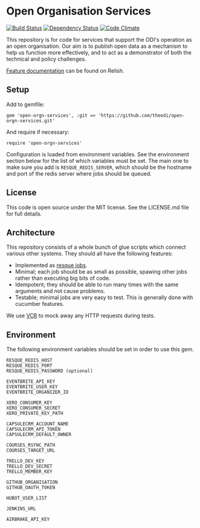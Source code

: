 # Open Organisation Services

[![Build Status](http://jenkins.theodi.org/job/open-orgn-services-master/badge/icon)](http://jenkins.theodi.org/job/open-orgn-services-master/)
[![Dependency Status](https://gemnasium.com/theodi/open-orgn-services.png)](https://gemnasium.com/theodi/open-orgn-services)
[![Code Climate](https://codeclimate.com/github/theodi/open-orgn-services.png)](https://codeclimate.com/github/theodi/open-orgn-services)

This repository is for code for services that support the ODI's operation as an open organisation. Our aim is to publish open data as a mechanism to help us function more effectively, and to act as a demonstrator of both the technical and policy challenges.

[Feature documentation](https://relishapp.com/theodi/open-orgn-services/docs) can be found on Relish.

Setup
-----

Add to gemfile:

    gem 'open-orgn-services', :git => 'https://github.com/theodi/open-orgn-services.git'

And require if necessary:

    require 'open-orgn-services'

Configuration is loaded from environment variables. See the environment section below for the list of which variables must be set. The main one to make sure you add is `RESQUE_REDIS_SERVER`, which should be the hostname and port of the redis server where jobs should be queued.

License
-------

This code is open source under the MIT license. See the LICENSE.md file for 
full details.

Architecture
------------

This repository consists of a whole bunch of glue scripts which connect various other systems. They should all have the following features:

* Implemented as [resque jobs](https://github.com/defunkt/resque#section_Jobs).
* Minimal; each job should be as small as possible, spawing other jobs rather than executing big bits of code.
* Idempotent; they should be able to run many times with the same arguments and not cause problems.
* Testable; minimal jobs are very easy to test. This is generally done with cucumber features.

We use [VCR](https://github.com/vcr/vcr) to mock away any HTTP requests during tests.

Environment
-----------

The following environment variables should be set in order to use this gem.

    RESQUE_REDIS_HOST
    RESQUE_REDIS_PORT
    RESQUE_REDIS_PASSWORD (optional)
    
    EVENTBRITE_API_KEY
    EVENTBRITE_USER_KEY
    EVENTBRITE_ORGANIZER_ID
    
    XERO_CONSUMER_KEY
    XERO_CONSUMER_SECRET
    XERO_PRIVATE_KEY_PATH
    
    CAPSULECRM_ACCOUNT_NAME
    CAPSULECRM_API_TOKEN
    CAPSULECRM_DEFAULT_OWNER
    
    COURSES_RSYNC_PATH
    COURSES_TARGET_URL
    
    TRELLO_DEV_KEY
    TRELLO_DEV_SECRET
    TRELLO_MEMBER_KEY
    
    GITHUB_ORGANISATION
    GITHUB_OAUTH_TOKEN
    
    HUBOT_USER_LIST
    
    JENKINS_URL

    AIRBRAKE_API_KEY